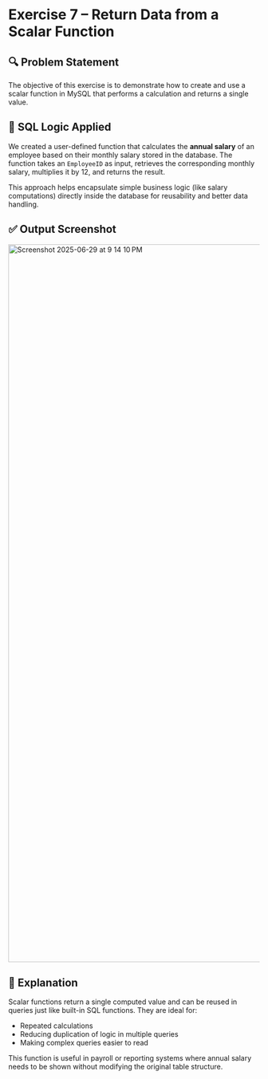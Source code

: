 # Exercise 7 – Return Data from a Scalar Function

## 🔍 Problem Statement

The objective of this exercise is to demonstrate how to create and use a scalar function in MySQL that performs a calculation and returns a single value.

## 🧠 SQL Logic Applied

We created a user-defined function that calculates the **annual salary** of an employee based on their monthly salary stored in the database. The function takes an `EmployeeID` as input, retrieves the corresponding monthly salary, multiplies it by 12, and returns the result.

This approach helps encapsulate simple business logic (like salary computations) directly inside the database for reusability and better data handling.

## ✅ Output Screenshot

<img width="1440" alt="Screenshot 2025-06-29 at 9 14 10 PM" src="https://github.com/user-attachments/assets/9dc1e9c1-3907-409b-be1c-e9268b47324c" />


## 🧾 Explanation

Scalar functions return a single computed value and can be reused in queries just like built-in SQL functions. They are ideal for:
- Repeated calculations
- Reducing duplication of logic in multiple queries
- Making complex queries easier to read

This function is useful in payroll or reporting systems where annual salary needs to be shown without modifying the original table structure.
